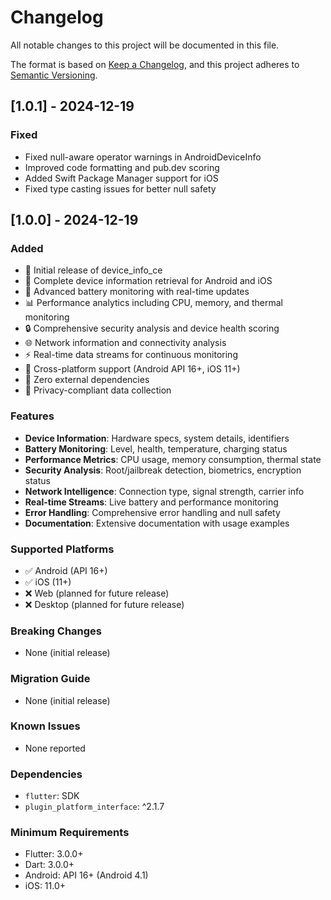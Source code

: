# Changelog

All notable changes to this project will be documented in this file.

The format is based on [Keep a Changelog](https://keepachangelog.com/en/1.0.0/),
and this project adheres to [Semantic Versioning](https://semver.org/spec/v2.0.0.html).

## [1.0.1] - 2024-12-19

### Fixed
- Fixed null-aware operator warnings in AndroidDeviceInfo
- Improved code formatting and pub.dev scoring
- Added Swift Package Manager support for iOS
- Fixed type casting issues for better null safety

## [1.0.0] - 2024-12-19

### Added
- 🎉 Initial release of device_info_ce
- 📱 Complete device information retrieval for Android and iOS
- 🔋 Advanced battery monitoring with real-time updates
- 📊 Performance analytics including CPU, memory, and thermal monitoring
- 🔒 Comprehensive security analysis and device health scoring
- 🌐 Network information and connectivity analysis
- ⚡ Real-time data streams for continuous monitoring
- 🎯 Cross-platform support (Android API 16+, iOS 11+)
- 🚫 Zero external dependencies
- 🔐 Privacy-compliant data collection

### Features
- **Device Information**: Hardware specs, system details, identifiers
- **Battery Monitoring**: Level, health, temperature, charging status
- **Performance Metrics**: CPU usage, memory consumption, thermal state
- **Security Analysis**: Root/jailbreak detection, biometrics, encryption status
- **Network Intelligence**: Connection type, signal strength, carrier info
- **Real-time Streams**: Live battery and performance monitoring
- **Error Handling**: Comprehensive error handling and null safety
- **Documentation**: Extensive documentation with usage examples

### Supported Platforms
- ✅ Android (API 16+)
- ✅ iOS (11+)
- ❌ Web (planned for future release)
- ❌ Desktop (planned for future release)

### Breaking Changes
- None (initial release)

### Migration Guide
- None (initial release)

### Known Issues
- None reported

### Dependencies
- `flutter`: SDK
- `plugin_platform_interface`: ^2.1.7

### Minimum Requirements
- Flutter: 3.0.0+
- Dart: 3.0.0+
- Android: API 16+ (Android 4.1)
- iOS: 11.0+